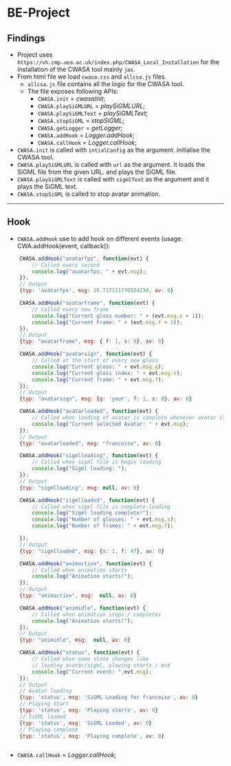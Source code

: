 # BE-Project

## Findings

-   Project uses `https://vh.cmp.uea.ac.uk/index.php/CWASA_Local_Installation` for the installation of the CWASA tool mainly `jas`.
-   From html file we load `cwasa.css` and `allcsa.js` files.
    -   `allcsa.js` file contains all the logic for the CWASA tool.
    -   The file exposes following APIs:
        -   `CWASA.init` = _cwasaInit_;
        -   `CWASA.playSiGMLURL` = _playSiGMLURL_;
        -   `CWASA.playSiGMLText` = _playSiGMLText_;
        -   `CWASA.stopSiGML` = _stopSiGML_;
        -   `CWASA.getLogger` = _getLogger_;
        -   `CWASA.addHook` = _Logger.addHook_;
        -   `CWASA.callHook` = _Logger.callHook_;
-   `CWASA.init` is called with `intialConfig` as the argument. initialise the CWASA tool.
-   `CWASA.playSiGMLURL` is called with `url` as the argument. It loads the SiGML file from the given URL. and plays the SiGML file.
-   `CWASA.playSiGMLText` is called with `sigmlText` as the argument and it plays the SiGML text.
-   `CWASA.stopSiGML` is called to stop avatar animation.

---

## Hook

-   `CWASA.addHook` use to add hook on different events (usage: CWA.addHook(event, callback)):

```javascript
    CWASA.addHook("avatarfps", function(evt) {
        // Called every second
        console.log("avatarfps: " + evt.msg);
    });
    // Output
    {typ: 'avatarfps', msg: 25.717111770524234, av: 0}

    CWASA.addHook("avatarframe", function(evt) {
        // Called every new frame
        console.log("Current gloss number: " + (evt.msg.s + 1));
        console.log("Current Frame: " + (evt.msg.f + 1));
    });
    // Output
    {typ: "avatarframe", msg: { f: 1, s: 0}, av: 0}

    CWASA.addHook("avatarsign", function(evt) {
        // Called at the start of every new gloss
        console.log("Current gloss: " + evt.msg.g);
        console.log("Current gloss index: " + evt.msg.s);
        console.log("Current frame: " + evt.msg.f);
    });
    // Output
    {typ: "avatarsign", msg: {g: 'your', f: 1, s: 0}, av: 0}

    CWASA.addHook("avatarloaded", function(evt) {
        // Called when loading of avatar is complete whenever avatar is changed
        console.log("Current selected Avatar: " + evt.msg);
    });
    // Output
    {typ: "avatarloaded", msg: "francoise", av: 0}

    CWASA.addHook("sigmlloading", function(evt) {
        // Called when sigml file is begin loading
        console.log("Sigml loading: ");
    });
    // Output
    {typ: "sigmlloading", msg: null, av: 0}

    CWASA.addHook("sigmlloaded", function(evt) {
        // Called when sigml file is complete loading
        console.log("Sigml loading complete!");
        console.log("Number of glosses: " + evt.msg.s);
        console.log("Number of frames: " + evt.msg.f);

    });
    // Output
    {typ: "sigmlloaded", msg: {s: 1, f: 47}, av: 0}

    CWASA.addHook("animactive", function(evt) {
        // Called when animation starts
        console.log("Animation starts!");
    });
    // Output
    {typ: "animactive", msg:  null, av: 0}

    CWASA.addHook("animidle", function(evt) {
        // Called when animation stops / completes
        console.log("Animation starts!");
    });
    // Output
    {typ: "animidle", msg:  null, av: 0}

    CWASA.addHook("status", function(evt) {
        // Called when some state changes like
        // loading avatar/sigml, playing starts / end
        console.log("Current event: ",evt.msg);
    });
    // Output
    // Avatar loading
    {typ: 'status', msg: 'SiGML Loading for francoise', av: 0}
    // Playing Start
    {typ: 'status', msg: 'Playing starts', av: 0}
    // SiGML loaded
    {typ: 'status', msg: 'SiGML Loaded', av: 0}
    // Playing complete
    {typ: 'status', msg: 'Playing complete', av: 0}



```

-   `CWASA.callHook` = _Logger.callHook_;
